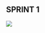 ## SPRINT 1

<img src="https://github.com/omatheusgomes/pimiv_ads/blob/main/documentacao/imagens/diagramas/casosdeuso_img.png">
